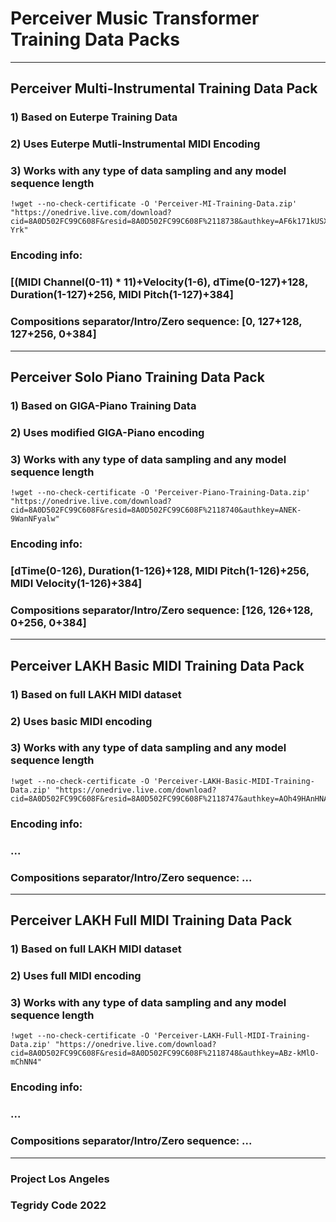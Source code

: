 # Perceiver Music Transformer Training Data Packs

***

## Perceiver Multi-Instrumental Training Data Pack

### 1) Based on Euterpe Training Data
### 2) Uses Euterpe Mutli-Instrumental MIDI Encoding
### 3) Works with any type of data sampling and any model sequence length

```
!wget --no-check-certificate -O 'Perceiver-MI-Training-Data.zip' "https://onedrive.live.com/download?cid=8A0D502FC99C608F&resid=8A0D502FC99C608F%2118738&authkey=AF6k171kUSX-Yrk"
```

### Encoding info:
### [(MIDI Channel(0-11) * 11)+Velocity(1-6), dTime(0-127)+128, Duration(1-127)+256, MIDI Pitch(1-127)+384]
### Compositions separator/Intro/Zero sequence: [0, 127+128, 127+256, 0+384]

***

## Perceiver Solo Piano Training Data Pack

### 1) Based on GIGA-Piano Training Data
### 2) Uses modified GIGA-Piano encoding
### 3) Works with any type of data sampling and any model sequence length

```
!wget --no-check-certificate -O 'Perceiver-Piano-Training-Data.zip' "https://onedrive.live.com/download?cid=8A0D502FC99C608F&resid=8A0D502FC99C608F%2118740&authkey=ANEK-9WanNFyalw"
```

### Encoding info:
### [dTime(0-126), Duration(1-126)+128, MIDI Pitch(1-126)+256, MIDI Velocity(1-126)+384]
### Compositions separator/Intro/Zero sequence: [126, 126+128, 0+256, 0+384]

***

## Perceiver LAKH Basic MIDI Training Data Pack

### 1) Based on full LAKH MIDI dataset
### 2) Uses basic MIDI encoding
### 3) Works with any type of data sampling and any model sequence length

```
!wget --no-check-certificate -O 'Perceiver-LAKH-Basic-MIDI-Training-Data.zip' "https://onedrive.live.com/download?cid=8A0D502FC99C608F&resid=8A0D502FC99C608F%2118747&authkey=AOh49HAnHNAvvwk"
```

### Encoding info:
### ...
### Compositions separator/Intro/Zero sequence: ...

***

## Perceiver LAKH Full MIDI Training Data Pack

### 1) Based on full LAKH MIDI dataset
### 2) Uses full MIDI encoding
### 3) Works with any type of data sampling and any model sequence length

```
!wget --no-check-certificate -O 'Perceiver-LAKH-Full-MIDI-Training-Data.zip' "https://onedrive.live.com/download?cid=8A0D502FC99C608F&resid=8A0D502FC99C608F%2118748&authkey=ABz-kMlO-mChNN4"
```

### Encoding info:
### ...
### Compositions separator/Intro/Zero sequence: ...

***

### Project Los Angeles
### Tegridy Code 2022

